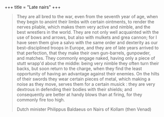 +++
title = "Late nairs"
+++

> They are all bred to the war, even from the seventh year of age, when they begin to anoint their limbs with certain ointments, to render the nerves pliable, which makes them very active and nimble, and the best wrestlers in the world. They are not only well acquainted with the use of bows and arrows, but also with mulkets and grea cannon; for I have seen them give a salvo with the same order and dexterity as our best-disciplined troops in Europe, and they are of late years arrived to that perfection, that they make their own gun-barrels, gunpowder, and matches. They commonly engage naked, having only a piece of stutt wrapp'd about the middle: being very nimble they often turn their backs, but soon return to the charge, when they find the least opportunity of having an advantage against their enemies. On the hilts of their swords they wear certain pieces of metal, which making a noise as they move, serves them for a certain musick : they are very dextrous in defending their bodies with their shields; and consequently are better at handy blows than at firing, for they commonly fire too high. 
> 
> Dutch minister Philippus Baldaeus on Nairs of Kollam (then Venad)
> 



